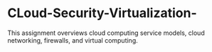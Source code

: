 # CLoud-Security-Virtualization-
This assignment overviews cloud computing service models, cloud networking, firewalls, and virtual computing.
